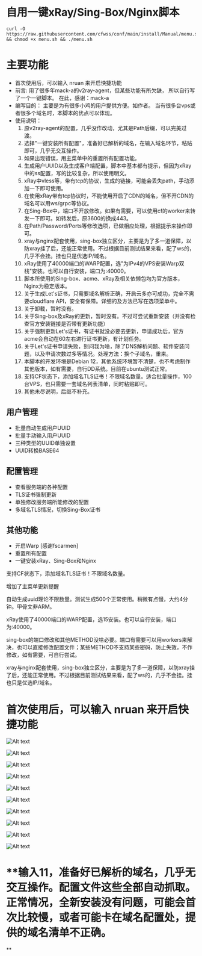 # 自用一键xRay/Sing-Box/Nginx脚本
	curl -O https://raw.githubusercontent.com/cfwss/conf/main/install/Manual/menu.sh && chmod +x menu.sh && ./menu.sh 

# 主要功能
- 首次使用后，可以输入 nruan 来开启快捷功能
- 前言:
    用了很多年mack-a的v2ray-agent，但某些功能有所欠缺，
    所以自行写了一个一键脚本。
    在此，感谢：mack-a
- 编写目的：
    主要是为有很多小鸡的用户提供方便。如作者。
    当有很多台vps或者很多个域名时，本脚本的优点可以体现。
- 使用说明：
    1.  原v2ray-agent的配置，几乎没作改动，尤其是Path后缀，可以完美过渡。
    2.  选择"一键安装所有配置"，准备好已解析的域名，在输入域名环节，粘贴即可，几乎无交互操作。
    3.  如果出现错误，用主菜单中的重置所有配置功能。
    4.  生成用户UUID以及生成客户端配置，脚本中基本都有提示，但因为xRay中的ss配置，写的比较复杂，所以使用明文。
    5.  xRay中vless等，带有tcp的协议，生成的链接，可能会丢失path，手动添加一下即可使用。
    6.  在使用xRay带有tcp协议时，不能使用开启了CDN的域名，但不开CDN的域名可以用ws/grpc等协议。
    7.  在Sing-Box中，端口不开放修改。如果有需要，可以使用cf的worker来转发一下即可。如转发后，原3600的换成443。
    8.  在Path/Password/Ports等修改选项，已做相应处理，根据提示来操作即可。
    9.  xray与nginx配套使用，sing-box独立区分，主要是为了多一道保障，以防xray挂了后，还能正常使用。不过根据目前测试结果来看，配了ws的，几乎不会挂。挂也只是优选IP/域名。
    10. xRay使用了40000端口的WARP配置，选"为IPv4的VPS安装Warp双栈"安装。也可以自行安装，端口为:40000。
    11. 脚本所使用的Sing-box、acme、xRay及相关依懒包均为官方版本，Nginx为稳定版本。
    13. 关于生成Let's证书，只需要域名解析正确，开启云多亦可成功，完全不需要cloudflare API，安全有保障。详细的及方法已写在选项菜单中。
    14. 关于卸载，暂时没有。
    15. 关于Sing-box及xRay的更新，暂时没有。不过可尝试重新安装（并没有检查官方安装链接是否带有更新功能）
    16. 关于强制更新Let's证书，有证书就没必要去更新，申请成功后，官方acme会自动在60左右进行证书更新，有计划任务。
    17. 关于Let's证书申请失败，别问我为啥，除了DNS解析问题、软件安装问题，以及申请次数过多等情况。处理方法：换个子域名，重来。
    18. 本脚本的开发环境是Debian 12，其他系统环境暂不清楚，也不考虑制作其他版本，如有需要，自行DD系统。目前在ubuntu测试正常。
    19. 支持CF状态下，添加域名TLS证书！不限域名数量。适合批量操作，100台VPS，也只需要一套域名列表清单，同时粘贴即可。
    20. 其他未尽说明，后继不补充。
## 用户管理
- 批量自动生成用户UUID
- 批量手动输入用户UUID
- 三种类型的UUID单独设置
- UUID转换BASE64
## 配置管理
- 查看服务端的各种配置
- TLS证书强制更新
- 单独修改服务端所能修改的配置
- 多域名TLS情况，切换Sing-Box证书
## 其他功能
- 开启Warp [感谢fscarmen]
- 重置所有配置
- 一键安装xRay、Sing-Box和Nginx


支持CF状态下，添加域名TLS证书！不限域名数量。

增加了主菜单更新提醒

自动生成uuid理论不限数量。测试生成500个正常使用。稍微有点慢，大约4分钟。甲骨文非ARM。

xRay使用了40000端口的WARP配置，选15安装。也可以自行安装，端口为:40000。

sing-box的端口修改和其他METHOD没啥必要。端口有需要可以用workers来解决，也可以直接修改配置文件；某些METHOD不支持某些密码，防止失效，不作修改，如有需要，可自行尝试。

xray与nginx配套使用，sing-box独立区分，主要是为了多一道保障，以防xray挂了后，还能正常使用。不过根据目前测试结果来看，配了ws的，几乎不会挂。挂也只是优选IP/域名。

# 首次使用后，可以输入 nruan 来开启快捷功能


![Alt text](https://github.com/cfwss/conf/blob/main/install/Manual/images/az1.jpg)

![Alt text](https://github.com/cfwss/conf/blob/main/install/Manual/images/a2.jpg)

![Alt text](https://github.com/cfwss/conf/blob/main/install/Manual/images/a3.jpg)

![Alt text](https://github.com/cfwss/conf/blob/main/install/Manual/images/00x.jpg)


![Alt text](https://github.com/cfwss/conf/blob/main/install/Manual/images/02.jpg)


![Alt text](https://github.com/cfwss/conf/blob/main/install/Manual/images/03.jpg)


![Alt text](https://github.com/cfwss/conf/blob/main/install/Manual/images/04.jpg)


![Alt text](https://github.com/cfwss/conf/blob/main/install/Manual/images/05.jpg)



![Alt text](https://github.com/cfwss/conf/blob/main/install/Manual/images/06.jpg)


![Alt text](https://github.com/cfwss/conf/blob/main/install/Manual/images/08.jpg)



# **输入11，准备好已解析的域名，几乎无交互操作。配置文件这些全部自动抓取。正常情况，全新安装没有问题，可能会首次比较慢，或者可能卡在域名配置处，提供的域名清单不正确。
**

